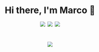 <p>
  <h1 align="center"><b>Hi there, I'm Marco 👋</h1>
</p>
<p align="center">
  <a href="#"><img src="https://img.shields.io/badge/c-%2300599C.svg?style=for-the-badge&logo=c&logoColor=white" /></a>&nbsp;
  <a href="#"><img src="https://img.shields.io/badge/c++-%2300599C.svg?style=for-the-badge&logo=c%2B%2B&logoColor=white" /></a>&nbsp;
  <a href="#"><img src="https://img.shields.io/badge/java-%23ED8B00.svg?style=for-the-badge&logo=java&logoColor=white" /></a>
</p>
<br />
<p align="center">
  <a href="#"><img src="https://github-readme-stats.vercel.app/api?username=snidR&show_icons=true&theme=tokyonight" /></a>
</p>

<!--
- 🔭 I’m currently working on ...
- 🌱 I’m currently learning ...
- 👯 I’m looking to collaborate on ...
- 🤔 I’m looking for help with ...
- 💬 Ask me about ...
- 📫 How to reach me: ...
- 😄 Pronouns: ...
- ⚡ Fun fact: ...
-->
